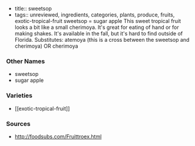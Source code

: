 - title:: sweetsop
- tags:: unreviewed, ingredients, categories, plants, produce, fruits, exotic-tropical-fruit
sweetsop = sugar apple This sweet tropical fruit looks a bit like a small cherimoya. It's great for eating of hand or for making shakes. It's available in the fall, but it's hard to find outside of Florida. Substitutes: atemoya (this is a cross between the sweetsop and cherimoya) OR cherimoya

### Other Names

* sweetsop
* sugar apple

### Varieties

* [[exotic-tropical-fruit]]

### Sources
* http://foodsubs.com/Fruittroex.html

